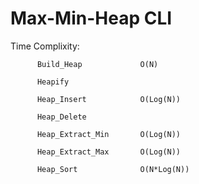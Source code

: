 
# Max-Min-Heap CLI

Time Complixity:

          Build_Heap             O(N)
          
          Heapify
          
          Heap_Insert            O(Log(N))
          
          Heap_Delete            
          
          Heap_Extract_Min       O(Log(N))
          
          Heap_Extract_Max       O(Log(N))
          
          Heap_Sort              O(N*Log(N))

